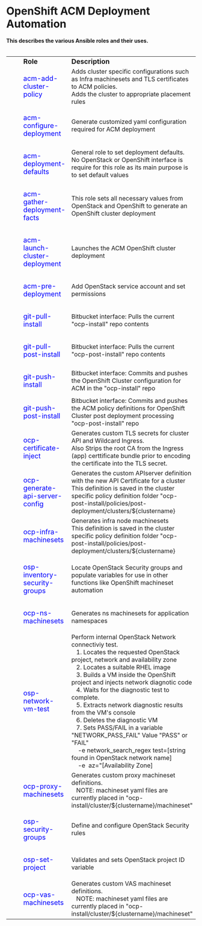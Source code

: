 # OpenShift ACM Deployment Automation
<b>This describes the various Ansible roles and their uses.<br></b>
<BR>

<table border="0" cellspacing="0" cellpadding="0">
        <tbody>
                <tr>
                  <td width="30"> &nbsp; </td>
                  <td>
                                <b><FONT SIZE=+1>Role</font></b>
                  </td>
                  <td>
                                <b><FONT SIZE=+1>Description</font></b>
                  </td>
                </tr>
                <tr>
                  <td> &nbsp; </td> <td> <p><FONT SIZE=+1> <FONT COLOR="blue"> acm-add-cluster-policy </p></font> </td>
                  <td> Adds cluster specific configurations such as Infra machinesets and TLS certificates to ACM policies.
                  <BR> Adds the cluster to appropriate placement rules</td>
                </tr>
                <tr>
                  <td> &nbsp; </td> <td> <p><FONT SIZE=+1> <FONT COLOR="blue"> acm-configure-deployment </p></font> </td>
                  <td> Generate customized yaml configuration required for ACM deployment </td>
                </tr>
                <tr>
                  <td> &nbsp; </td> <td> <p><FONT SIZE=+1> <FONT COLOR="blue"> acm-deployment-defaults</p></font> </td>
                  <td> General role to set deployment defaults. &nbsp; &nbsp; No OpenStack or OpenShift interface is require for this role as its main purpose is to set default values</td>
                </tr>
                <tr>
                  <td> &nbsp; </td> <td> <p><FONT SIZE=+1> <FONT COLOR="blue"> acm-gather-deployment-facts </p></font> </td>
                  <td> This role sets all necessary values from OpenStack and OpenShift to generate an OpenShift cluster deployment </td>
                </tr>
                <tr>
                  <td> &nbsp; </td> <td> <p><FONT SIZE=+1> <FONT COLOR="blue"> acm-launch-cluster-deployment </p></font> </td>
                  <td> Launches the ACM OpenShift cluster deployment </td>
                </tr>
                <tr>
                  <td> &nbsp; </td> <td> <p><FONT SIZE=+1> <FONT COLOR="blue"> acm-pre-deployment </p></font> </td>
                  <td> Add OpenStack service account and set permissions </td>
                </tr>
                <tr>
                  <td> &nbsp; </td> <td> <p><FONT SIZE=+1> <FONT COLOR="blue"> git-pull-install </p></font> </td>
                  <td> Bitbucket interface: Pulls the current "ocp-install" repo contents </td>
                </tr>
                <tr>
                  <td> &nbsp; </td> <td> <p><FONT SIZE=+1> <FONT COLOR="blue"> git-pull-post-install </p></font> </td>
                  <td> Bitbucket interface: Pulls the current "ocp-post-install" repo contents </td>
                </tr>
                <tr>
                  <td> &nbsp; </td> <td> <p><FONT SIZE=+1> <FONT COLOR="blue"> git-push-install </p></font> </td>
                  <td> Bitbucket interface: Commits and pushes the OpenShift Cluster configuration for ACM in the "ocp-install" repo </td>
                </tr>
                <tr>
                  <td> &nbsp; </td> <td> <p><FONT SIZE=+1> <FONT COLOR="blue"> git-push-post-install </p></font> </td>
                  <td> Bitbucket interface: Commits and pushes the ACM policy definitions for OpenShift Cluster post deployment processing "ocp-post-install" repo </td>
                </tr>
                <tr>
                  <td> &nbsp; </td> <td> <p><FONT SIZE=+1> <FONT COLOR="blue"> ocp-certificate-inject </p></font> </td>
                  <td> Generates custom TLS secrets for cluster API and Wildcard Ingress.
                  <br> Also Strips the root CA from the Ingress (app) certtificate bundle prior to encoding the certificate into the TLS secret. </td>
                </tr>
                <tr>
                  <td> &nbsp; </td> <td> <p><FONT SIZE=+1> <FONT COLOR="blue"> ocp-generate-api-server-config </p></font> </td>
                  <td> Generates the custom APIserver definition with the new API Certificate for a cluster
                  <br> This definition is saved in the cluster specific policy definition folder "ocp-post-install/policies/post-deployment/clusters/${clustername} </td>
                </tr>
                <tr>
                  <td> &nbsp; </td> <td> <p><FONT SIZE=+1> <FONT COLOR="blue"> ocp-infra-machinesets </p></font> </td>
                  <td> Generates infra node machinesets
                  <br> This definition is saved in the cluster specific policy definition folder "ocp-post-install/policies/post-deployment/clusters/${clustername} </td>
                </tr>
                <tr>
                  <td> &nbsp; </td> <td> <p><FONT SIZE=+1> <FONT COLOR="blue"> osp-inventory-security-groups </p></font> </td>
                  <td> Locate OpenStack Security groups and populate variables for use in other functions like OpenShift machineset automation </td>
                </tr>
                <tr>
                  <td> &nbsp; </td> <td> <p><FONT SIZE=+1> <FONT COLOR="blue"> ocp-ns-machinesets </p></font> </td>
                  <td> Generates ns machinesets for application namespaces </td>
                </tr>
                <tr>
                  <td> &nbsp; </td> <td> <p><FONT SIZE=+1> <FONT COLOR="blue"> osp-network-vm-test </p></font> </td>
                  <td> Perform internal OpenStack Network connectiviy test. <br>
                       &nbsp;&nbsp; 1. Locates the requested OpenStack project, network and availability zone <br>
                       &nbsp;&nbsp; 2. Locates a suitable RHEL image <br>
                       &nbsp;&nbsp; 3. Builds a VM inside the OpenShift project and injects network diagnotic code <br>
                       &nbsp;&nbsp; 4. Waits for the diagnostic test to complete. <br>
                       &nbsp;&nbsp; 5. Extracts network diagnostic results from the VM's console <br>
                       &nbsp;&nbsp; 6. Deletes the diagnostic VM <br>
                       &nbsp;&nbsp; 7. Sets PASS/FAIL in a variable "NETWORK_PASS_FAIL"    Value "PASS" or "FAIL" <br>
                  &nbsp;&nbsp;&nbsp;&nbsp;-e network_search_regex test=[string found in OpenStack network name] <br>
                  &nbsp;&nbsp;&nbsp;&nbsp;-e&nbsp; az="[Availability Zone] </td>
                </tr>
                <tr>
                  <td> &nbsp; </td> <td> <p><FONT SIZE=+1> <FONT COLOR="blue"> ocp-proxy-machinesets </p></font> </td>
                  <td> Generates custom proxy machineset definitions.
                  <br> &nbsp;&nbsp; NOTE: machineset yaml files are currently placed in "ocp-install/cluster/${clustername}/machineset" </td>
                </tr>
                <tr>
                  <td> &nbsp; </td> <td> <p><FONT SIZE=+1> <FONT COLOR="blue"> osp-security-groups </p></font> </td>
                  <td> Define and configure OpenStack Security rules </td>
                </tr>
                <tr>
                  <td> &nbsp; </td> <td> <p><FONT SIZE=+1> <FONT COLOR="blue"> osp-set-project </p></font> </td>
                  <td> Validates and sets OpenStack project ID variable </td>
                </tr>
                <tr>
                  <td> &nbsp; </td> <td> <p><FONT SIZE=+1> <FONT COLOR="blue"> ocp-vas-machinesets </p></font> </td>
                  <td> Generates custom VAS machineset definitions.
                  <br> &nbsp;&nbsp; NOTE: machineset yaml files are currently placed in "ocp-install/cluster/${clustername}/machineset" </td>
                </tr>
</table>

